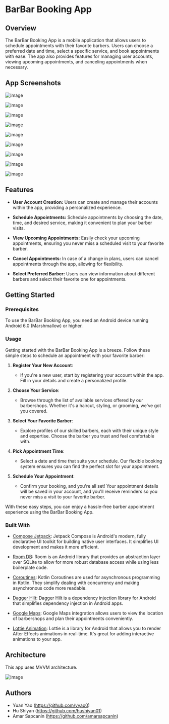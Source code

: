 # BarBar Booking App

## Overview

The BarBar Booking App is a mobile application that allows users to schedule appointments with their favorite barbers. Users can choose a preferred date and time, select a specific service, and book appointments with ease. The app also provides features for managing user accounts, viewing upcoming appointments, and canceling appointments when necessary.

## App Screenshots

![image](https://github.com/myofficework000/BarBarBookingApp/assets/50369522/e654534c-0eef-4340-9d67-97aa9e866533)

![image](https://github.com/myofficework000/BarBarBookingApp/assets/50369522/36a16b1c-6203-412f-ac87-8651eaa902fd)

![image](https://github.com/myofficework000/BarBarBookingApp/assets/50369522/bb105d2d-3189-4d98-a84c-6c7d13b93b75)

![image](https://github.com/myofficework000/BarBarBookingApp/assets/50369522/61654d85-d9a7-44d4-8c3c-d948507fca34)

![image](https://github.com/myofficework000/BarBarBookingApp/assets/50369522/c7316495-77f8-4f5a-852b-2ae285f4e581)

![image](https://github.com/myofficework000/BarBarBookingApp/assets/50369522/0acf9269-fca0-4770-8218-b28632144978)

![image](https://github.com/myofficework000/BarBarBookingApp/assets/50369522/8b381597-2bf9-4487-9fc1-a432c66d5faf)

![image](https://github.com/myofficework000/BarBarBookingApp/assets/50369522/6d2f9b61-c51d-4a5f-a553-3eb283cbf448)

![image](https://github.com/myofficework000/BarBarBookingApp/assets/50369522/a24858e7-3dbd-4da3-92bf-17bd13a8d4c3)

## Features

- **User Account Creation:** Users can create and manage their accounts within the app, providing a personalized experience.

- **Schedule Appointments:** Schedule appointments by choosing the date, time, and desired service, making it convenient to plan your barber visits.

- **View Upcoming Appointments:** Easily check your upcoming appointments, ensuring you never miss a scheduled visit to your favorite barber.

- **Cancel Appointments:** In case of a change in plans, users can cancel appointments through the app, allowing for flexibility.

- **Select Preferred Barber:** Users can view information about different barbers and select their favorite one for appointments.

## Getting Started

### Prerequisites

To use the BarBar Booking App, you need an Android device running Android 6.0 (Marshmallow) or higher.

### Usage

Getting started with the BarBar Booking App is a breeze. Follow these simple steps to schedule an appointment with your favorite barber:

1. **Register Your New Account**:
   - If you're a new user, start by registering your account within the app. Fill in your details and create a personalized profile.

2. **Choose Your Service**:
   - Browse through the list of available services offered by our barbershops. Whether it's a haircut, styling, or grooming, we've got you covered.

3. **Select Your Favorite Barber**:
   - Explore profiles of our skilled barbers, each with their unique style and expertise. Choose the barber you trust and feel comfortable with.

4. **Pick Appointment Time**:
   - Select a date and time that suits your schedule. Our flexible booking system ensures you can find the perfect slot for your appointment.

5. **Schedule Your Appointment**:
   - Confirm your booking, and you're all set! Your appointment details will be saved in your account, and you'll receive reminders so you never miss a visit to your favorite barber.

With these easy steps, you can enjoy a hassle-free barber appointment experience using the BarBar Booking App.
   
### Built With

- [Compose Jetpack](https://developer.android.com/jetpack/compose): Jetpack Compose is Android's modern, fully declarative UI toolkit for building native user interfaces. It simplifies UI development and makes it more efficient.

- [Room DB](https://developer.android.com/jetpack/androidx/releases/room): Room is an Android library that provides an abstraction layer over SQLite to allow for more robust database access while using less boilerplate code.

- [Coroutines](https://kotlinlang.org/docs/coroutines-overview.html): Kotlin Coroutines are used for asynchronous programming in Kotlin. They simplify dealing with concurrency and making asynchronous code more readable.

- [Dagger Hilt](https://dagger.dev/hilt/): Dagger Hilt is a dependency injection library for Android that simplifies dependency injection in Android apps.

- [Google Maps](https://developer.android.com/training/maps/maps-and-places): Google Maps integration allows users to view the location of barbershops and plan their appointments conveniently.

- [Lottie Animation](https://airbnb.design/lottie/): Lottie is a library for Android that allows you to render After Effects animations in real-time. It's great for adding interactive animations to your app.

## Architecture

This app uses MVVM architecture.

![image](https://github.com/myofficework000/BarBarBookingApp/assets/50369522/91e0aea2-3b59-419e-98f6-7a1fb0f0adc9)

## Authors

- Yuan Yao (https://github.com/yyao0)
- Hu Shiyan (https://github.com/hushiyan01)
- Amar Sapcanin (https://github.com/amarsapcanin)
